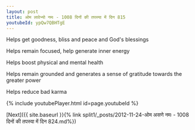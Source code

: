 ```yaml
---
layout: post
title: ओम लावेभ्यो नमः - 1008 दिनों की तपस्या में दिन 815
youtubeId: ypQw7QBHTgE
---
```

 
 
Helps get goodness, bliss and peace and God's blessings
 
Helps remain focused, help generate inner energy 
 
Helps boost physical and mental health 
 
Helps remain grounded and generates a sense of gratitude towards the greater power 
 
Helps reduce bad karma
 
 
 
 


{% include youtubePlayer.html id=page.youtubeId %}
 
[Next]({{ site.baseurl }}{% link  split1/_posts/2012-11-24-ओम असणे नमः - 1008 दिनों की तपस्या में दिन 824.md%})
 
